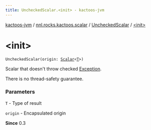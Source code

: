 ```yaml
---
title: UncheckedScalar.<init> - kactoos-jvm
---
```


[kactoos-jvm](../../index.html) / [nnl.rocks.kactoos.scalar](../index.html) / [UncheckedScalar](index.html) / [&lt;init&gt;](./-init-.html)

# &lt;init&gt;

`UncheckedScalar(origin: `[`Scalar`](../../nnl.rocks.kactoos/-scalar/index.html)`<`[`T`](index.html#T)`>)`

Scalar that doesn't throw checked [Exception](https://kotlinlang.org/api/latest/jvm/stdlib/kotlin/-exception/index.html).

There is no thread-safety guarantee.

### Parameters

`T` - Type of result

`origin` - Encapsulated origin

**Since**
0.3

